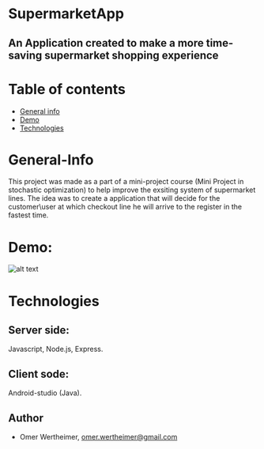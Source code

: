 # SupermarketApp
## An Application created to make a more time-saving supermarket shopping experience 


# Table of contents
* [General info](#general-info)
* [Demo](#demo)
* [Technologies](#technologies)

# General-Info
This project was made as a part of a mini-project course (Mini Project in stochastic optimization) to help improve the exsiting system of supermarket lines. The idea was to create a application that will decide for the customer\user at which checkout line he will arrive to the register in the fastest time. 

# Demo: 
![alt text](https://github.com/omerwer/SupermarketApp/blob/master/Demo.gif "Demo of app run")

# Technologies
## Server side: 
Javascript, Node.js, Express. 
## Client sode: 
Android-studio (Java).

## Author
 * Omer Wertheimer, omer.wertheimer@gmail.com

